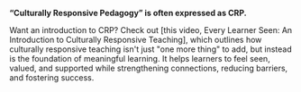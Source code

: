 **“Culturally Responsive Pedagogy” is often expressed as CRP.**&#x20;

Want an introduction to CRP? Check out \[this video, Every Learner Seen: An Introduction to Culturally Responsive Teaching], which outlines how culturally responsive teaching isn't just "one more thing" to add, but instead is the foundation of meaningful learning. It helps learners to feel seen, valued, and supported while strengthening connections, reducing barriers, and fostering success.
